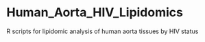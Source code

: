 # Human_Aorta_HIV_Lipidomics
R scripts for lipidomic analysis of human aorta tissues by HIV status 
